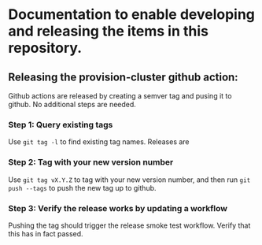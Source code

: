 # Documentation to enable developing and releasing the items in this repository.

## Releasing the provision-cluster github action:

Github actions are released by creating a semver tag and pusing it to github. No additional steps
are needed.

### Step 1: Query existing tags

Use `git tag -l` to find existing tag names. Releases are 

### Step 2: Tag with your new version number

Use `git tag vX.Y.Z` to tag with your new version number, and then run `git push --tags` to push the
new tag up to github.

### Step 3: Verify the release works by updating a workflow

Pushing the tag should trigger the release smoke test workflow. Verify that this has in fact passed.
